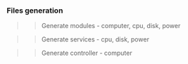 ### Files generation
>> Generate modules - computer, cpu, disk, power

>> Generate services - cpu, disk, power

>> Generate controller - computer
